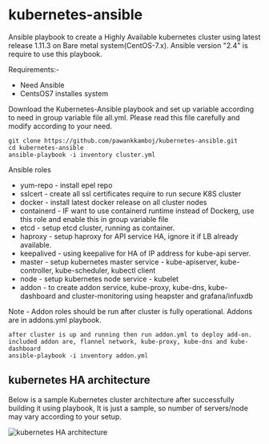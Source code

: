 # kubernetes-ansible
Ansible playbook to create a Highly Available kubernetes cluster using latest release 1.11.3 on Bare metal system(CentOS-7.x).
Ansible version "2.4" is require to use this playbook.

Requirements:-
 - Need Ansible
 - CentsOS7 installes system


Download the Kubernetes-Ansible playbook and set up variable according to need in group variable file
all.yml. Please read this file carefully and modify according to your need.

```
git clone https://github.com/pawankkamboj/kubernetes-ansible.git
cd kubernetes-ansible
ansible-playbook -i inventory cluster.yml
```

Ansible roles
- yum-repo - install epel repo
- sslcert - create all ssl certificates require to run secure K8S cluster
- docker - install latest docker release on all cluster nodes
- containerd - IF want to use containerd runtime instead of Dockerg, use this role and enable this in group variable file
- etcd - setup etcd cluster, running as container.
- haproxy - setup haproxy for API service HA, ignore it if LB already available.
- keepalived - using keepalive for HA of IP address for kube-api server.
- master - setup kubernetes master service - kube-apiserver, kube-controller, kube-scheduler, kubectl client
- node - setup kubernetes node service - kubelet
- addon - to create addon service, kube-proxy, kube-dns, kube-dashboard and cluster-monitoring using heapster and grafana/infuxdb

Note - Addon roles should be run after cluster is fully operational. Addons are in addons.yml playbook.
```
after cluster is up and running then run addon.yml to deploy add-on.
included addon are, flannel network, kube-proxy, kube-dns and kube-dashboard
ansible-playbook -i inventory addon.yml
```


## kubernetes HA architecture
Below is a sample Kubernetes cluster architecture after successfully building it using playbook, It is just a sample, so number of servers/node may vary according to your setup.

![kubernetes HA architecture](kubernetes_architecture.png)


